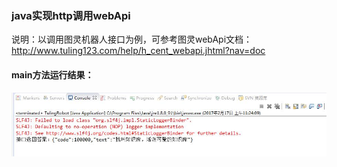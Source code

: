 ### java实现http调用webApi
说明：以调用图灵机器人接口为例，可参考图灵webApi文档：http://www.tuling123.com/help/h_cent_webapi.jhtml?nav=doc
#### main方法运行结果：
![Image text](https://github.com/zhangyuanliang/http-tulingAPI/blob/master/img/img_1.jpg)
